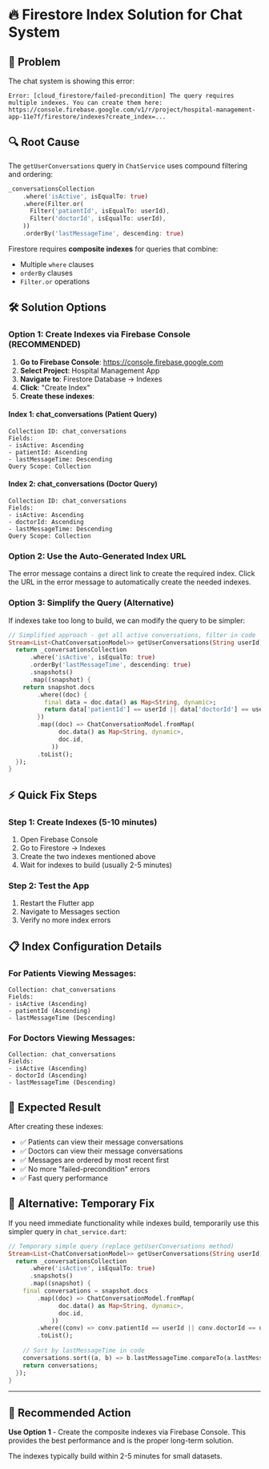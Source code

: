 # 🔥 Firestore Index Solution for Chat System

## 🚨 **Problem**
The chat system is showing this error:
```
Error: [cloud_firestore/failed-precondition] The query requires multiple indexes. You can create them here: https://console.firebase.google.com/v1/r/project/hospital-management-app-11e7f/firestore/indexes?create_index=...
```

## 🔍 **Root Cause**
The `getUserConversations` query in `ChatService` uses compound filtering and ordering:

```dart
_conversationsCollection
    .where('isActive', isEqualTo: true)
    .where(Filter.or(
      Filter('patientId', isEqualTo: userId),
      Filter('doctorId', isEqualTo: userId),
    ))
    .orderBy('lastMessageTime', descending: true)
```

Firestore requires **composite indexes** for queries that combine:
- Multiple `where` clauses
- `orderBy` clauses
- `Filter.or` operations

## 🛠️ **Solution Options**

### **Option 1: Create Indexes via Firebase Console (RECOMMENDED)**

1. **Go to Firebase Console**: https://console.firebase.google.com
2. **Select Project**: Hospital Management App
3. **Navigate to**: Firestore Database → Indexes
4. **Click**: "Create Index"
5. **Create these indexes**:

#### **Index 1: chat_conversations (Patient Query)**
```
Collection ID: chat_conversations
Fields:
- isActive: Ascending
- patientId: Ascending  
- lastMessageTime: Descending
Query Scope: Collection
```

#### **Index 2: chat_conversations (Doctor Query)**
```
Collection ID: chat_conversations
Fields:
- isActive: Ascending
- doctorId: Ascending
- lastMessageTime: Descending
Query Scope: Collection
```

### **Option 2: Use the Auto-Generated Index URL**

The error message contains a direct link to create the required index. Click the URL in the error message to automatically create the needed indexes.

### **Option 3: Simplify the Query (Alternative)**

If indexes take too long to build, we can modify the query to be simpler:

```dart
// Simplified approach - get all active conversations, filter in code
Stream<List<ChatConversationModel>> getUserConversations(String userId) {
  return _conversationsCollection
      .where('isActive', isEqualTo: true)
      .orderBy('lastMessageTime', descending: true)
      .snapshots()
      .map((snapshot) {
    return snapshot.docs
        .where((doc) {
          final data = doc.data() as Map<String, dynamic>;
          return data['patientId'] == userId || data['doctorId'] == userId;
        })
        .map((doc) => ChatConversationModel.fromMap(
              doc.data() as Map<String, dynamic>,
              doc.id,
            ))
        .toList();
  });
}
```

## ⚡ **Quick Fix Steps**

### **Step 1: Create Indexes (5-10 minutes)**
1. Open Firebase Console
2. Go to Firestore → Indexes
3. Create the two indexes mentioned above
4. Wait for indexes to build (usually 2-5 minutes)

### **Step 2: Test the App**
1. Restart the Flutter app
2. Navigate to Messages section
3. Verify no more index errors

## 📋 **Index Configuration Details**

### **For Patients Viewing Messages:**
```
Collection: chat_conversations
Fields:
- isActive (Ascending)
- patientId (Ascending)
- lastMessageTime (Descending)
```

### **For Doctors Viewing Messages:**
```
Collection: chat_conversations
Fields:
- isActive (Ascending)
- doctorId (Ascending)
- lastMessageTime (Descending)
```

## 🎯 **Expected Result**

After creating these indexes:
- ✅ Patients can view their message conversations
- ✅ Doctors can view their message conversations  
- ✅ Messages are ordered by most recent first
- ✅ No more "failed-precondition" errors
- ✅ Fast query performance

## 🔄 **Alternative: Temporary Fix**

If you need immediate functionality while indexes build, temporarily use this simpler query in `chat_service.dart`:

```dart
// Temporary simple query (replace getUserConversations method)
Stream<List<ChatConversationModel>> getUserConversations(String userId) {
  return _conversationsCollection
      .where('isActive', isEqualTo: true)
      .snapshots()
      .map((snapshot) {
    final conversations = snapshot.docs
        .map((doc) => ChatConversationModel.fromMap(
              doc.data() as Map<String, dynamic>,
              doc.id,
            ))
        .where((conv) => conv.patientId == userId || conv.doctorId == userId)
        .toList();
    
    // Sort by lastMessageTime in code
    conversations.sort((a, b) => b.lastMessageTime.compareTo(a.lastMessageTime));
    return conversations;
  });
}
```

---

## 🚀 **Recommended Action**

**Use Option 1** - Create the composite indexes via Firebase Console. This provides the best performance and is the proper long-term solution.

The indexes typically build within 2-5 minutes for small datasets.